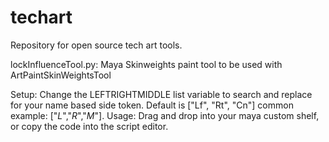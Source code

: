# techart

Repository for open source tech art tools.


lockInfluenceTool.py:
Maya Skinweights paint tool to be used with ArtPaintSkinWeightsTool

Setup:
  Change the LEFTRIGHTMIDDLE list variable to search and replace for your name based side token.  Default is ["Lf", "Rt", "Cn"] common example: ["_L_","_R_","_M_"].
Usage:
  Drag and drop into your maya custom shelf, or copy the code into the script editor.
  
